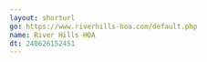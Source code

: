 ```yaml
---
layout: shorturl
go: https://www.riverhills-hoa.com/default.php
name: River Hills HOA
dt: 240626152451
---
```


